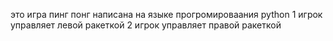 это игра пинг понг написана на языке прогромироваания python 1 игрок управляет левой ракеткой 2 игрок управляет правой ракеткой
